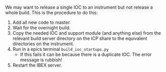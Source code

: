 We may want to release a single IOC to an instrument but not release a whole build. This is the procedure to do this:

1. Add all new code to master.
1. Wait for the overnight build.
1. Copy the needed IOC and support module (and anything else) from the relevant build server directory on the ICP share to the equivalent directories on the instrument.
1. Run in a epics terminal `build_ioc_startups.py`
    - If this fails it can be because there is a duplicate IOC.  The error message is rubbish!
1. Restart the IBEX server.
